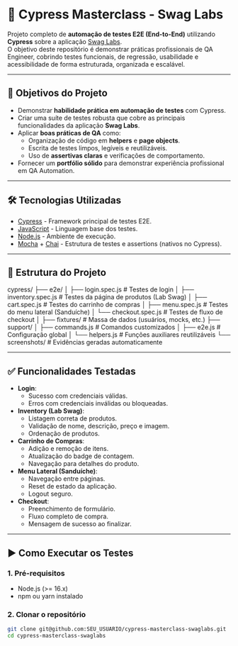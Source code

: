 # 🧪 Cypress Masterclass - Swag Labs

Projeto completo de **automação de testes E2E (End-to-End)** utilizando **Cypress** sobre a aplicação [Swag Labs](https://www.saucedemo.com/).  
O objetivo deste repositório é demonstrar práticas profissionais de QA Engineer, cobrindo testes funcionais, de regressão, usabilidade e acessibilidade de forma estruturada, organizada e escalável.

---

## 📌 Objetivos do Projeto

- Demonstrar **habilidade prática em automação de testes** com Cypress.  
- Criar uma suíte de testes robusta que cobre as principais funcionalidades da aplicação **Swag Labs**.  
- Aplicar **boas práticas de QA** como:
  - Organização de código em **helpers** e **page objects**.
  - Escrita de testes limpos, legíveis e reutilizáveis.
  - Uso de **assertivas claras** e verificações de comportamento.
- Fornecer um **portfólio sólido** para demonstrar experiência profissional em QA Automation.

---

## 🛠️ Tecnologias Utilizadas

- [Cypress](https://www.cypress.io/) - Framework principal de testes E2E.  
- [JavaScript](https://developer.mozilla.org/en-US/docs/Web/JavaScript) - Linguagem base dos testes.  
- [Node.js](https://nodejs.org/) - Ambiente de execução.  
- [Mocha](https://mochajs.org/) + [Chai](https://www.chaijs.com/) - Estrutura de testes e assertions (nativos no Cypress).  

---

## 📂 Estrutura do Projeto

cypress/
├── e2e/
│ ├── login.spec.js # Testes de login
│ ├── inventory.spec.js # Testes da página de produtos (Lab Swag)
│ ├── cart.spec.js # Testes do carrinho de compras
│ ├── menu.spec.js # Testes do menu lateral (Sanduíche)
│ └── checkout.spec.js # Testes de fluxo de checkout
│
├── fixtures/ # Massa de dados (usuários, mocks, etc.)
├── support/
│ ├── commands.js # Comandos customizados
│ ├── e2e.js # Configuração global
│ └── helpers.js # Funções auxiliares reutilizáveis
└── screenshots/ # Evidências geradas automaticamente


---

## ✅ Funcionalidades Testadas

- **Login**:
  - Sucesso com credenciais válidas.
  - Erros com credenciais inválidas ou bloqueadas.
- **Inventory (Lab Swag)**:
  - Listagem correta de produtos.
  - Validação de nome, descrição, preço e imagem.
  - Ordenação de produtos.
- **Carrinho de Compras**:
  - Adição e remoção de itens.
  - Atualização do badge de contagem.
  - Navegação para detalhes do produto.
- **Menu Lateral (Sanduíche)**:
  - Navegação entre páginas.
  - Reset de estado da aplicação.
  - Logout seguro.
- **Checkout**:
  - Preenchimento de formulário.
  - Fluxo completo de compra.
  - Mensagem de sucesso ao finalizar.

---

## ▶️ Como Executar os Testes

### 1. Pré-requisitos
- Node.js (>= 16.x)  
- npm ou yarn instalado

### 2. Clonar o repositório
```bash
git clone git@github.com:SEU_USUARIO/cypress-masterclass-swaglabs.git
cd cypress-masterclass-swaglabs
